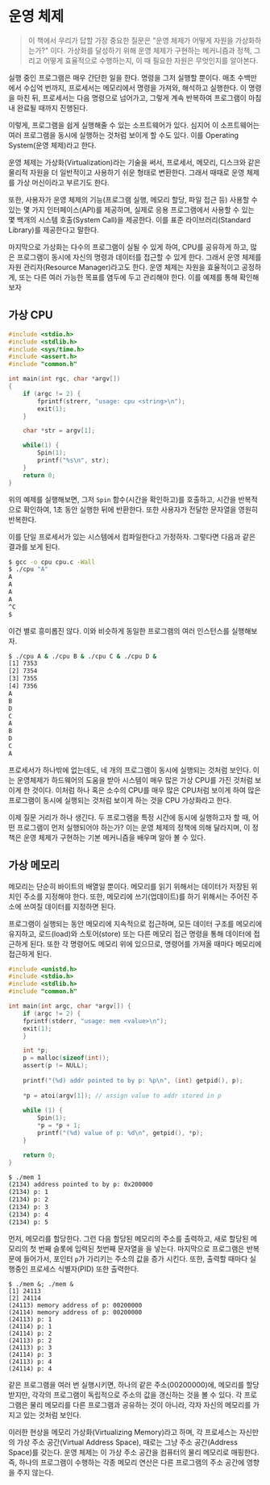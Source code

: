 # 운영 체제

>  이 책에서 우리가 답할 가장 중요한 질문은 "운영 체제가 어떻게 자원을 가상화하는가?" 이다. 가상화를 달성하기 위해 운영 체제가 구현하는 메커니즘과 정책, 그리고 어떻게 효율적으로 수행하는지, 이 때 필요한 자원은 무엇인지를 알아본다.


실행 중인 프로그램은 매우 간단한 일을 한다. 명령을 그저 실행할 뿐이다. 매초 수백만에서 수십억 번까지, 프로세서는 메모리에서 명령을 가져와, 해석하고 실행한다. 이 명령을 마친 뒤, 프로세서는 다음 명령으로 넘어가고, 그렇게 계속 반복하여 프로그램이 마침내 완료될 때까지 진행된다.

이렇게, 프로그램을 쉽게 실행해줄 수 있는 소프트웨어가 있다. 심지어 이 소프트웨어는 여러 프로그램을 동시에 실행하는 것처럼 보이게 할 수도 있다. 이를 Operating System(운영 체제)라고 한다.

운영 체제는 가상화(Virtualization)라는 기술을 써서, 프로세서, 메모리, 디스크와 같은 물리적 자원을 더 일반적이고 사용하기 쉬운 형태로 변환한다. 그래서 때때로 운영 체제를 가상 머신이라고 부르기도 한다.

또한, 사용자가 운영 체제의 기능(프로그램 실행, 메모리 할당, 파일 접근 등) 사용할 수 있는 몇 가지 인터페이스(API)를 제공하며, 실제로 응용 프로그램에서 사용할 수 있는 몇 백개의 시스템 호출(System Call)을 제공한다. 이를 표준 라이브러리(Standard Library)를 제공한다고 말한다.

마지막으로 가상화는 다수의 프로그램이 실될 수 있게 하여, CPU를 공유하게 하고, 많은 프로그램이 동시에 자신의 명령과 데이터를 접근할 수 있게 한다. 그래서 운영 체제를 자원 관리자(Resource Manager)라고도 한다. 운영 체제는 자원을 효율적이고 공정하게, 또는 다른 여러 가능한 목표를 염두에 두고 관리해야 한다. 이를 예제를 통해 확인해보자

## 가상 CPU

```c
#include <stdio.h>
#include <stdlib.h>
#include <sys/time.h>
#include <assert.h>
#include "common.h"

int main(int rgc, char *argv[])
{
    if (argc != 2) {
        fprintf(strerr, "usage: cpu <string>\n");
        exit(1);
    }

    char *str = argv[1];

    while(1) {
        Spin(1);
        printf("%s\n", str);
    }
    return 0;
}
```

위의 예제를 실행해보면, 그저 `Spin` 함수(시간을 확인하고)를 호출하고, 시간을 반복적으로 확인하여, 1초 동안 실행한 뒤에 반환한다. 또한 사용자가 전달한 문자열을 영원히 반복한다.

이를 단일 프로세서가 있는 시스템에서 컴파일한다고 가정하자. 그렇다면 다음과 같은 결과를 보게 된다.

```bash
$ gcc -o cpu cpu.c -Wall
$ ./cpu "A"
A
A
A
A
^C
$ 
```

이건 별로 흥미롭진 않다. 이와 비슷하게 동일한 프로그램의 여러 인스턴스를 실행해보자.

```bash
$ ./cpu A & ./cpu B & ./cpu C & ./cpu D &
[1] 7353
[2] 7354
[3] 7355
[4] 7356
A
B
D
C
A
B
D
C
A
```

프로세서가 하나밖에 없는데도, 네 개의 프로그램이 동시에 실행되는 것처럼 보인다. 이는 운영체제가 하드웨어의 도움을 받아 시스템이 매우 많은 가상 CPU를 가진 것처럼 보이게 한 것이다. 이처럼 하나 혹은 소수의 CPU를 매우 많은 CPU처럼 보이게 하여 많은 프로그램이 동시에 실행되는 것처럼 보이게 하는 것을 CPU 가상화라고 한다.

이제 질문 거리가 하나 생긴다. 두 프로그램을 특정 시간에 동시에 실행하고자 할 때, 어떤 프로그램이 먼저 실행되어야 하는가? 이는 운영 체제의 정책에 의해 달라지며, 이 정책은 운영 체제가 구현하는 기본 메커니즘을 배우며 알아 볼 수 있다.

## 가상 메모리

메모리는 단순히 바이트의 배열일 뿐이다. 메모리를 읽기 위해서는 데이터가 저장된 위치인 주소를 지정해야 한다. 또한, 메모리에 쓰기(업데이트)를 하기 위해서는 주어진 주소에 쓰여질 데이터를 지정하면 된다.

프로그램이 실행되는 동안 메모리에 지속적으로 접근하며, 모든 데이터 구조를 메모리에 유지하고, 로드(load)와 스토어(store) 또는 다른 메모리 접근 명령을 통해 데이터에 접근하게 된다. 또한 각 명령어도 메모리 위에 있으므로, 명령어를 가져올 때마다 메모리에 접근하게 된다.

```c
#include <unistd.h>
#include <stdio.h>
#include <stdlib.h>
#include "common.h"

int main(int argc, char *argv[]) {
    if (argc != 2) { 
	fprintf(stderr, "usage: mem <value>\n"); 
	exit(1); 
    }

    int *p; 
    p = malloc(sizeof(int));
    assert(p != NULL);
    
    printf("(%d) addr pointed to by p: %p\n", (int) getpid(), p);
    
    *p = atoi(argv[1]); // assign value to addr stored in p
    
    while (1) {
	    Spin(1);
        *p = *p + 1;
        printf("(%d) value of p: %d\n", getpid(), *p);
    }

    return 0;
}
```

```bash
$ ./mem 1
(2134) address pointed to by p: 0x200000
(2134) p: 1
(2134) p: 2
(2134) p: 3
(2134) p: 4
(2134) p: 5
```

먼저, 메모리를 할당한다. 그런 다음 할당된 메모리의 주소를 출력하고, 새로 할당된 메모리의 첫 번째 슬롯에 입력된 첫번째 문자열을 을 넣는다. 마지막으로 프로그램은 반복문에 들어가서, 포인터 `p`가 가리키는 주소의 값을 증가 시킨다. 또한, 출력할 때마다 실행중인 프로세스 식별자(PID) 또한 출력한다.



```
$ ./mem &; ./mem &
[1] 24113
[2] 24114
(24113) memory address of p: 00200000
(24114) memory address of p: 00200000
(24113) p: 1
(24114) p: 1
(24114) p: 2
(24113) p: 2
(24113) p: 3
(24114) p: 3
(24113) p: 4
(24114) p: 4
```
같은 프로그램을 여러 번 실행시키면, 하나의 같은 주소(00200000)에, 메모리를 할당 받지만, 각각의 프로그램이 독립적으로 주소의 값을 갱신하는 것을 볼 수 있다. 각 프로그램은 물리 메모리를 다른 프로그램과 공유하는 것이 아니라, 각자 자신의 메모리를 가지고 있는 것처럼 보인다.

이러한 현상을 메모리 가상화(Virtualizing Memory)라고 하며, 각 프로세스는 자신만의 가상 주소 공간(Virtual Address Space), 때로는 그냥 주소 공간(Address Space)를 갖는다. 운영 체제는 이 가상 주소 공간을 컴퓨터의 물리 메모리로 매핑한다. 즉, 하나의 프로그램이 수행하는 각종 메모리 연산은 다른 프로그램의 주소 공간에 영향을 주지 않는다.

